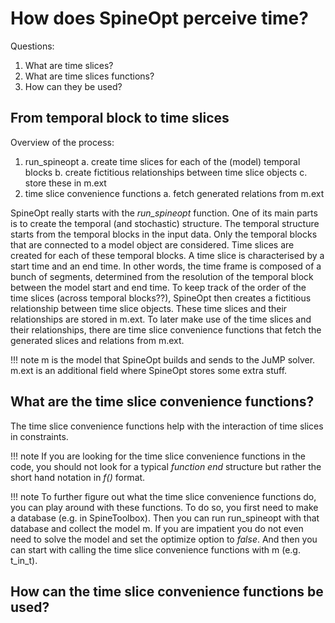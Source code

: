 # How does SpineOpt perceive time?

Questions:
1. What are time slices?
2. What are time slices functions?
3. How can they be used?

## From temporal block to time slices

Overview of the process:
1. run_spineopt
    a. create time slices for each of the (model) temporal blocks
    b. create fictitious relationships between time slice objects
    c. store these in m.ext
2. time slice convenience functions
    a. fetch generated relations from m.ext

SpineOpt really starts with the *run_spineopt* function.
One of its main parts is to create the temporal (and stochastic) structure.
The temporal structure starts from the temporal blocks in the input data.
Only the temporal blocks that are connected to a model object are considered.
Time slices are created for each of these temporal blocks.
A time slice is characterised by a start time and an end time.
In other words, the time frame is composed of a bunch of segments,
determined from the resolution of the temporal block
between the model start and end time.
To keep track of the order of the time slices (across temporal blocks??),
SpineOpt then creates a fictitious relationship between time slice objects.
These time slices and their relationships are stored in m.ext.
To later make use of the time slices and their relationships,
there are time slice convenience functions
that fetch the generated slices and relations from m.ext.

!!! note
    m is the model that SpineOpt builds and sends to the JuMP solver.
    m.ext is an additional field where SpineOpt stores some extra stuff.

## What are the time slice convenience functions?

The time slice convenience functions help
with the interaction of time slices in constraints.

!!! note
    If you are looking for the time slice convenience functions in the code,
    you should not look for a typical *function end* structure
    but rather the short hand notation in *f()* format.

!!! note
    To further figure out what the time slice convenience functions do,
    you can play around with these functions.
    To do so, you first need to make a database (e.g. in SpineToolbox).
    Then you can run run_spineopt with that database and collect the model m.
    If you are impatient you do not even need to solve the model
    and set the optimize option to *false*.
    And then you can start with calling the time slice convenience functions with m
    (e.g. t_in_t).

## How can the time slice convenience functions be used?

